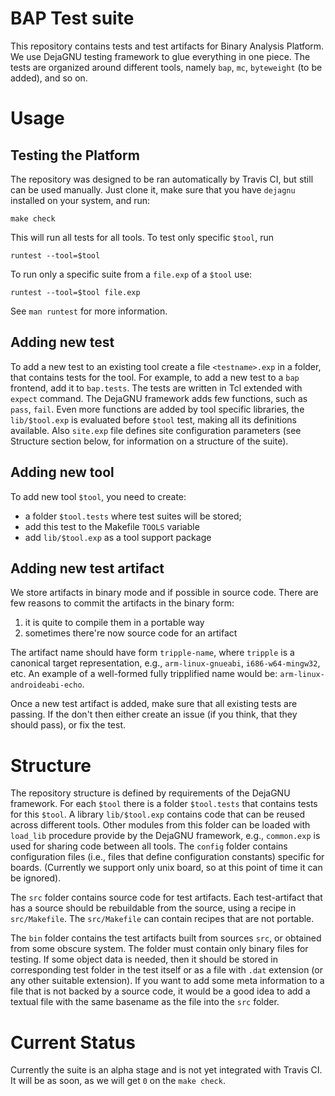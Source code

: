 BAP Test suite
==============


This repository contains tests and test artifacts for Binary Analysis
Platform. We use DejaGNU testing framework to glue everything in one
piece. The tests are organized around different tools, namely `bap`,
`mc`, `byteweight` (to be added), and so on.

Usage
=====

Testing the Platform
--------------------

The repository was designed to be ran automatically by Travis CI, but
still can be used manually. Just clone it, make sure that you have
`dejagnu` installed on your system, and run:

```
make check
```

This will run all tests for all tools. To test only specific `$tool`, run

```
runtest --tool=$tool
```

To run only a specific suite from a `file.exp` of a `$tool` use:

```
runtest --tool=$tool file.exp
```

See `man runtest` for more information.


Adding new test
---------------

To add a new test to an existing tool create a file `<testname>.exp`
in a folder, that contains tests for the tool. For example, to add a
new test to a `bap` frontend, add it to `bap.tests`. The tests are
written in Tcl extended with `expect` command. The DejaGNU framework
adds few functions, such as `pass`, `fail`. Even more functions are
added by tool specific libraries, the `lib/$tool.exp` is evaluated
before `$tool` test, making all its definitions available. Also
`site.exp` file defines site configuration parameters (see Structure
section below, for information on a structure of the suite).

Adding new tool
---------------

To add new tool `$tool`, you need to create:
- a folder `$tool.tests` where test suites will be stored;
- add this test to the Makefile `TOOLS` variable
- add `lib/$tool.exp` as a tool support package


Adding new test artifact
------------------------

We store artifacts in binary mode and if possible in source
code. There are few reasons to commit the artifacts in the binary
form:

1. it is quite to compile them in a portable way
2. sometimes there're now source code for an artifact

The artifact name should have form `tripple-name`, where `tripple` is
a canonical target representation, e.g., `arm-linux-gnueabi`,
`i686-w64-mingw32`, etc. An example of a well-formed fully tripplified
name would be: `arm-linux-androideabi-echo`.

Once a new test artifact is added, make sure that all existing tests
are passing. If the don't then either create an issue (if you think,
that they should pass), or fix the test.

Structure
=========

The repository structure is defined by requirements of the DejaGNU
framework. For each `$tool` there is a folder `$tool.tests` that
contains tests for this `$tool`. A library `lib/$tool.exp` contains
code that can be reused across different tools. Other modules from
this folder can be loaded with `load_lib` procedure provide by the
DejaGNU framework, e.g., `common.exp` is used for sharing code between
all tools. The `config` folder contains configuration files (i.e.,
files that define configuration constants) specific for
boards. (Currently we support only unix board, so at this point of
time it can be ignored).

The `src` folder contains source code for test artifacts. Each
test-artifact that has a source should be rebuildable from the source,
using a recipe in `src/Makefile`. The `src/Makefile` can contain
recipes that are not portable.

The `bin` folder contains the test artifacts built from sources `src`,
or obtained from some obscure system. The folder must contain only
binary files for testing. If some object data is needed, then it
should be stored in corresponding test folder in the test itself or as
a file with `.dat` extension (or any other suitable extension). If you
want to add some meta information to a file that is not backed by a
source code, it would be a good idea to add a textual file with the
same basename as the file into the `src` folder.


Current Status
==============

Currently the suite is an alpha stage and is not yet integrated with
Travis CI. It will be as soon, as we will get `0` on the `make check`.
